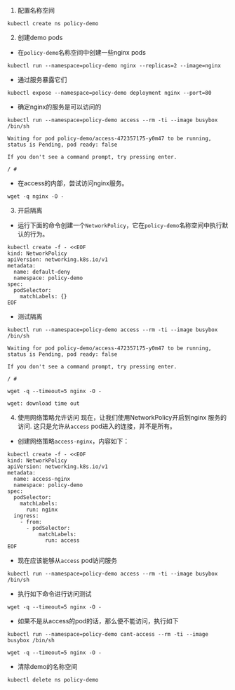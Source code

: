 1. 配置名称空间

```shell
kubectl create ns policy-demo
```

2. 创建demo pods

- 在`policy-demo`名称空间中创建一些nginx pods

```shell
kubectl run --namespace=policy-demo nginx --replicas=2 --image=nginx
```

- 通过服务暴露它们

```shell
kubectl expose --namespace=policy-demo deployment nginx --port=80
```

- 确定nginx的服务是可以访问的

```shell
kubectl run --namespace=policy-demo access --rm -ti --image busybox /bin/sh

Waiting for pod policy-demo/access-472357175-y0m47 to be running, status is Pending, pod ready: false

If you don't see a command prompt, try pressing enter.

/ #
```

- 在access的内部，尝试访问nginx服务。

```shell
wget -q nginx -O -
```

3. 开启隔离

- 运行下面的命令创建一个`NetworkPolicy`，它在`policy-demo`名称空间中执行默认的行为。

```shell
kubectl create -f - <<EOF
kind: NetworkPolicy
apiVersion: networking.k8s.io/v1
metadata:
  name: default-deny
  namespace: policy-demo
spec:
  podSelector:
    matchLabels: {}
EOF
```

- 测试隔离

```shell
kubectl run --namespace=policy-demo access --rm -ti --image busybox /bin/sh

Waiting for pod policy-demo/access-472357175-y0m47 to be running, status is Pending, pod ready: false

If you don't see a command prompt, try pressing enter.

/ #

wget -q --timeout=5 nginx -O -

wget: download time out
```

4. 使用网络策略允许访问
现在，让我们使用NetworkPolicy开启到nginx 服务的访问. 这只是允许从`access` pod进入的连接，并不是所有。

- 创建网络策略`access-nginx`，内容如下：

```shell
kubectl create -f - <<EOF
kind: NetworkPolicy
apiVersion: networking.k8s.io/v1
metadata:
  name: access-nginx
  namespace: policy-demo
spec:
  podSelector:
    matchLabels:
      run: nginx
  ingress:
    - from:
      - podSelector:
          matchLabels:
            run: access
EOF
```

- 现在应该能够从`access` pod访问服务

```shell
kubectl run --namespace=policy-demo access --rm -ti --image busybox /bin/sh
```

- 执行如下命令进行访问测试

```shell
wget -q --timeout=5 nginx -O -
```

- 如果不是从access的pod的话，那么便不能访问，执行如下

```shell
kubectl run --namespace=policy-demo cant-access --rm -ti --image busybox /bin/sh

wget -q --timeout=5 nginx -O -
```

- 清除demo的名称空间

```shell
kubectl delete ns policy-demo
```